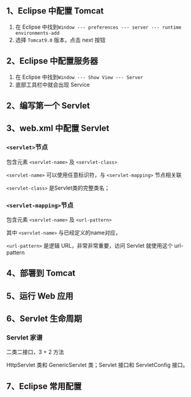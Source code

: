 ## 1、Eclipse 中配置 Tomcat

1. 在 Eclipse 中找到`Window --- preferences --- server --- runtime environments-add`
2. 选择 `Tomcat9.0` 版本，点击 next 按钮





## 2、Eclipse 中配置服务器

1. 在 Eclipse 中找到`Window --- Show View --- Server`
2. 底部工具栏中就会出现 Service





## 2、编写第一个 Servlet





## 3、web.xml 中配置 Servlet

### `<servlet>`节点

包含元素 `<servlet-name>` 及 `<servlet-class>`

`<servlet-name>` 可以使用任意标识符，与 `<servlet-mapping>` 节点相关联

`<servlet-class>` 是Servlet类的完整类名；

### `<servlet-mapping>`节点

包含元素 `<servlet-name>` 及 `<url-pattern>`

其中 `<servlet-name>` 与已经定义的name对应，

`<url-pattern>` 是逻辑 URL，非常非常重要，访问 Servlet 就使用这个 url-pattern



## 4、部署到 Tomcat





## 5、运行 Web 应用





## 6、Servlet 生命周期

### Servlet 家谱

二类二接口，3 + 2 方法

HttpServlet 类和 GenericServlet 类；Servlet 接口和 ServletConfig 接口。





## 7、Eclipse 常用配置